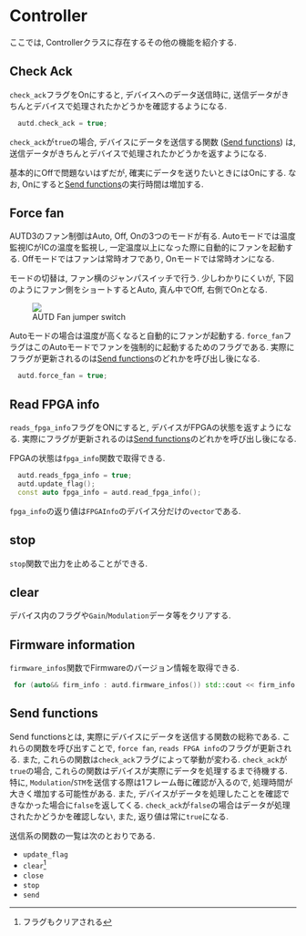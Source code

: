 # Controller

ここでは, Controllerクラスに存在するその他の機能を紹介する.

## Check Ack

`check_ack`フラグをOnにすると, デバイスへのデータ送信時に, 送信データがきちんとデバイスで処理されたかどうかを確認するようになる.
```cpp
  autd.check_ack = true;
```
`check_ack`が`true`の場合, デバイスにデータを送信する関数 ([Send functions](#send-functions)) は, 送信データがきちんとデバイスで処理されたかどうかを返すようになる.

基本的にOffで問題ないはずだが, 確実にデータを送りたいときにはOnにする.
なお, Onにすると[Send functions](#send-functions)の実行時間は増加する.

## Force fan

AUTD3のファン制御はAuto, Off, Onの3つのモードが有る. 
Autoモードでは温度監視ICがICの温度を監視し, 一定温度以上になった際に自動的にファンを起動する. 
Offモードではファンは常時オフであり, Onモードでは常時オンになる.

モードの切替は, ファン横のジャンパスイッチで行う. 少しわかりにくいが, 下図のようにファン側をショートするとAuto, 真ん中でOff, 右側でOnとなる.

<figure>
  <img src="https://raw.githubusercontent.com/shinolab/autd3/master/book/src/fig/Users_Manual/fan.jpg"/>
  <figcaption>AUTD Fan jumper switch</figcaption>
</figure>

Autoモードの場合は温度が高くなると自動的にファンが起動する.
`force_fan`フラグはこのAutoモードでファンを強制的に起動するためのフラグである.
実際にフラグが更新されるのは[Send functions](#send-functions)のどれかを呼び出し後になる.

```cpp
  autd.force_fan = true;
```

## Read FPGA info

`reads_fpga_info`フラグをONにすると, デバイスがFPGAの状態を返すようになる.
実際にフラグが更新されるのは[Send functions](#send-functions)のどれかを呼び出し後になる.

FPGAの状態は`fpga_info`関数で取得できる.
```cpp
  autd.reads_fpga_info = true;
  autd.update_flag();
  const auto fpga_info = autd.read_fpga_info();
```
`fpga_info`の返り値は`FPGAInfo`のデバイス分だけの`vector`である.


## stop

`stop`関数で出力を止めることができる.

## clear

デバイス内のフラグや`Gain`/`Modulation`データ等をクリアする.

## Firmware information

`firmware_infos`関数でFirmwareのバージョン情報を取得できる.

```cpp
 for (auto&& firm_info : autd.firmware_infos()) std::cout << firm_info << std::endl;
```

## Send functions

Send functionsとは, 実際にデバイスにデータを送信する関数の総称である.
これらの関数を呼び出すことで, `force fan`, `reads FPGA info`のフラグが更新される.
また, これらの関数は`check_ack`フラグによって挙動が変わる.
`check_ack`が`true`の場合, これらの関数はデバイスが実際にデータを処理するまで待機する.
特に, `Modulation`/`STM`を送信する際は1フレーム毎に確認が入るので, 処理時間が大きく増加する可能性がある.
また, デバイスがデータを処理したことを確認できなかった場合に`false`を返してくる.
`check_ack`が`false`の場合はデータが処理されたかどうかを確認しない, また, 返り値は常に`true`になる.

送信系の関数の一覧は次のとおりである.

* `update_flag`
* `clear`[^fn_clear]
* `close`
* `stop`
* `send`

[^fn_clear]: フラグもクリアされる
